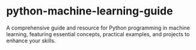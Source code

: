 # python-machine-learning-guide
A comprehensive guide and resource for Python programming in machine learning, featuring essential concepts, practical examples, and projects to enhance your skills.
